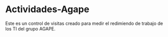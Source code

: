 # Actividades-Agape
Este es un control de visitas creado para medir el redimiendo de trabajo de los TI del grupo AGAPE.
